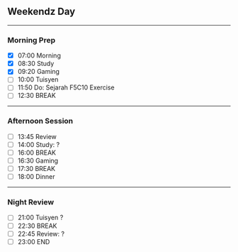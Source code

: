  ## Weekendz Day
---
### Morning Prep

- [x] 07:00 Morning
- [x] 08:30 Study
- [x] 09:20 Gaming
- [ ] 10:00 Tuisyen
- [ ] 11:50 Do: Sejarah F5C10 Exercise
- [ ] 12:30 BREAK
---
### Afternoon Session

- [ ] 13:45 Review
- [ ] 14:00 Study: ?
- [ ] 16:00 BREAK
- [ ] 16:30 Gaming
- [ ] 17:30 BREAK
- [ ] 18:00 Dinner
---
### Night Review

- [ ] 21:00 Tuisyen ?
- [ ] 22:30 BREAK
- [ ] 22:45 Review: ?
- [ ] 23:00 END